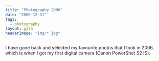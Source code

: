 ```yaml
---
title: "Photography 2006"
date: "2006-12-31"
tags: 
  - photography
layout: gala
headerImage: "img/*.jpg"
---
```


I have gone back and selected my favourite photos that I took in 2006, which is when I got my first digital camera (Canon PowerShot S2 IS).
